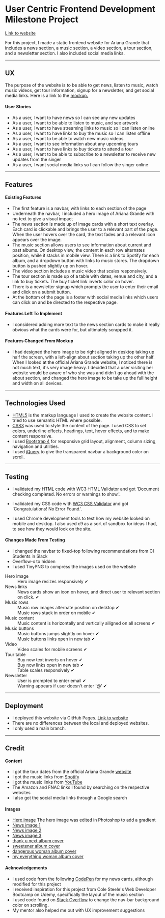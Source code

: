 # User Centric Frontend Development Milestone Project

[Link to website](https://andreasdk.github.io/ariana/)

For this project, I made a static frontend website for Ariana Grande that includes a news section, a music section, a video section, a tour section, and a newsletter section. I also included social media links.

---

## UX

The purpose of the website is to be able to get news, listen to music, watch music videos, get tour information, signup for a newsletter, and get social media links.
Here is a link to the [mockup.](https://app.moqups.com/K3PEm0KV9a/view?fit_width=1)

#### User Stories
* As a user, I want to have news so I can see any new updates
* As a user, I want to be able to listen to music, and see artwork
* As a user, I want to have streaming links to music so I can listen online
* As a user, I want to have links to buy the music so I can listen offline
* As a user, I want to be able to watch new music videos
* As a user, I want to see information about any upcoming tours
* As a user, I want to have links to buy tickets to attend a tour
* As a user, I want to be able to subscribe to a newsletter to receive new updates from the singer
* As a user, I want social media links so I can follow the singer online

---

## Features

#### Existing Features
* The first feature is a navbar, with links to each section of the page
* Underneath the navbar, I included a hero image of Ariana Grande with no text to give a visual impact
* The news section is made up of image cards with a short text overlay. Each card is clickable and brings the user to a relevant part of the page. When the user hovers over the card, the text fades and a relevant icon appears over the image.
* The music section allows users to see information about current and past albums. On desktop view, the content in each row alternates position, while it stacks in mobile view. There is a link to Spotify for each album, and a dropdown button with links to music stores. The dropdown button is pushed slightly up on hover.
* The video section includes a music video that scales responsively.
* The tour section is made up of a table with dates, venue and city, and a link to buy tickets. The buy ticket link inverts color on hover.
* There is a newsletter signup which prompts the user to enter their email and click on a submit button.
* At the bottom of the page is a footer with social media links which users can click on and be directed to the respective page.

#### Features Left To Implement
* I considered adding more text to the news section cards to make it really obvious what the cards were for, but ultimately scrapped it.

#### Features Changed From Mockup
* I had designed the hero image to be right aligned in desktop taking up half the screen, with a left-align about section taking up the other half. When I looked at the official Ariana Grande website, I noticed there is not much text, it's very image heavy. I decided that a user visiting her website would be aware of who she was and didn't go ahead with the about section, and changed the hero image to be take up the full height and width on all devices.

---

## Technologies Used

* [HTML5](https://developer.mozilla.org/en-US/docs/Web/Guide/HTML/HTML5) is the markup language I used to create the website content.
I tried to use semantic HTML where possible.
* [CSS3](https://developer.mozilla.org/en-US/docs/Web/CSS/CSS3) was used to style the content of the page. I used CSS to set colors, underline effects, headings, text, hover effects, and to make content responsive.
* I used [Bootstrap 4](https://getbootstrap.com/) for responsive grid layout, alignment, column sizing, navigation and utilities.
* I used [jQuery](https://developer.mozilla.org/en-US/docs/Glossary/jQuery) to give the transparent navbar a background color on scroll.

---

## Testing
* I validated my HTML code with [WC3 HTML Validator](https://validator.w3.org) and got 'Document checking completed. No errors or warnings to show.'.
* I validated my CSS code with [WC3 CSS Validator](https://jigsaw.w3.org/css-validator/) and got 'Congratulations! No Error Found.'.

* I used Chrome development tools to test how my website looked on mobile and desktop. I also used c9 as a sort of sandbox for ideas I had, to see how they would look on the site.

#### Changes Made From Testing
* I changed the navbar to fixed-top following recommendations from CI Students in Slack
* Overflow-x to hidden
* I used TinyPNG to compress the images used on the website

<dl>
  <dt>Hero image</dt>
  <dd>Hero image resizes responsively &#10004;</dd>

  <dt>News links</dt>
  <dd>News cards show an icon on hover, and direct user to relevant section on click. &#10004;</dd>

  <dt>Music rows</dt>
  <dd>Music row images alternate position on desktop &#10004;</dd>
  <dd>Music rows stack in order on mobile &#10004;</dd>

  <dt>Music content</dt>
  <dd>Music content is horizontally and vertically alligned on all screens &#10004;</dd>
 
  <dt>Music buttons</dt>
  <dd>Music buttons jumps slightly on hover &#10004;</dd>
  <dd>Music buttons links open in new tab &#10004;</dd>

  <dt>Video</dt>
  <dd>Video scales for mobile screens &#10004;</dd>

  <dt>Tour table</dt>
  <dd>Buy now text inverts on hover &#10004;</dd>
  <dd>Buy now links open in new tab &#10004;</dd>
  <dd>Table scales responsively &#10004;</dd>

  <dt>Newsletter</dt>
  <dd>User is prompted to enter email &#10004;</dd>
  <dd>Warning appears if user doesn't enter '@' &#10004;</dd>
</dl>


---

## Deployment
* I deployed this website via GitHub Pages. [Link to website](https://andreasdk.github.io/ariana/)
* There are no differences between the local and deployed websites.
* I only used a main branch.

---

## Credit

#### Content
* I got the tour dates from the official Ariana Grande [website](https://www.arianagrande.com/events)
* I got the music links from [Spotify](https://open.spotify.com/artist/66CXWjxzNUsdJxJ2JdwvnR?si=0LIaRBRiQhm99Tt-2SMftA)
* I got the music links from [YouTube](https://www.youtube.com/watch?v=1ekZEVeXwek)
* The Amazon and FNAC links I found by searching on the respective websites
* I also got the social media links through a Google search

#### Images
* [Hero image](https://studybreaks.com/wp-content/uploads/2018/12/dangerous-main.jpg)
The hero image was edited in Photoshop to add a gradient
* [News image 1](https://yt3.ggpht.com/a-/AAuE7mD4NXLs5D8DZpyMe3jQSKtrqLDkoo3W8cOccQ=s900-mo-c-c0xffffffff-rj-k-no)
* [News image 2](https://1.bp.blogspot.com/-nqYI7OqqhGY/WvjClpXrlQI/AAAAAAAC_bw/A_-I2GzVfFsd7NXbhHRzYIWAlk-0qJmDgCLcBGAs/s1600/ARIANA+GRANDE+%2833%29.jpg)
* [News image 3](http://www.mtv.co.uk/sites/default/files/styles/image-w-520-h-520-scale-crop/public/mtv_uk/galleries/large/2018/06/19/ariana_grande_.jpg?itok=TcfLNEZj)
* [thank u next album cover](http://www.jagurltv.com/wp-content/uploads/2019/02/img_6272-1.jpg)
* [sweetener album cover](https://i.redd.it/hah0v10wrv411.jpg)
* [dangerous woman album cover](https://i1.wp.com/www.arianagrandebutera.com/wp-content/uploads/2018/12/Dangerous-Woman-Ariana-Grande.jpg?fit=1400%2C1400&ssl=1)
* [my everything woman album cover](https://i.ebayimg.com/images/i/192823100415-0-1/s-l1000.jpg)

#### Acknowledgements
* I used code from the following [CodePen](https://codepen.io/littlesnippets/pen/vKpvGP/) for my news cards, although modified for this project
* I received inspiration for this project from Cole Steele's Web Developer Bootcamp on Udemy, specifically the layout of the music section
* I used code found on [Stack Overflow](https://stackoverflow.com/questions/23706003/changing-nav-bar-color-after-scrolling) to change the nav-bar background color on scrolling.
* My mentor also helped me out with UX improvement suggestions




